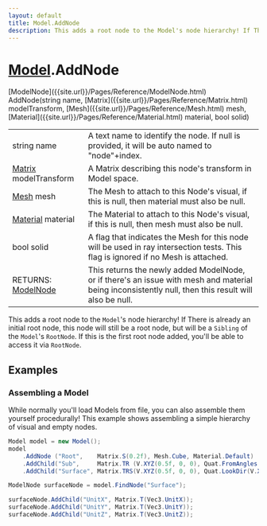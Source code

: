 ```yaml
---
layout: default
title: Model.AddNode
description: This adds a root node to the Model's node hierarchy! If There is already an initial root node, this node will still be a root node, but will be a Sibling of the Model's RootNode. If this is the first root node added, you'll be able to access it via RootNode.
---
```

# [Model]({{site.url}}/Pages/Reference/Model.html).AddNode

<div class='signature' markdown='1'>
[ModelNode]({{site.url}}/Pages/Reference/ModelNode.html) AddNode(string name, [Matrix]({{site.url}}/Pages/Reference/Matrix.html) modelTransform, [Mesh]({{site.url}}/Pages/Reference/Mesh.html) mesh, [Material]({{site.url}}/Pages/Reference/Material.html) material, bool solid)
</div>

|  |  |
|--|--|
|string name|A text name to identify the node. If null is             provided, it will be auto named to "node"+index.|
|[Matrix]({{site.url}}/Pages/Reference/Matrix.html) modelTransform|A Matrix describing this node's             transform in Model space.|
|[Mesh]({{site.url}}/Pages/Reference/Mesh.html) mesh|The Mesh to attach to this Node's visual, if             this is null, then material must also be null.|
|[Material]({{site.url}}/Pages/Reference/Material.html) material|The Material to attach to this Node's             visual, if this is null, then mesh must also be null.|
|bool solid|A flag that indicates the Mesh for this node             will be used in ray intersection tests. This flag is ignored if no             Mesh is attached.|
|RETURNS: [ModelNode]({{site.url}}/Pages/Reference/ModelNode.html)|This returns the newly added ModelNode, or if there's an issue with mesh and material being inconsistently null, then this result will also be null.|

This adds a root node to the `Model`'s node hierarchy! If
There is already an initial root node, this node will still be a
root node, but will be a `Sibling` of the `Model`'s `RootNode`. If
this is the first root node added, you'll be able to access it via
`RootNode`.




## Examples

### Assembling a Model
While normally you'll load Models from file, you can also assemble
them yourself procedurally! This example shows assembling a simple
hierarchy of visual and empty nodes.
```csharp
Model model = new Model();
model
	.AddNode ("Root",    Matrix.S(0.2f), Mesh.Cube, Material.Default)
	.AddChild("Sub",     Matrix.TR (V.XYZ(0.5f, 0, 0), Quat.FromAngles(0, 0, 45)), Mesh.Cube, Material.Default)
	.AddChild("Surface", Matrix.TRS(V.XYZ(0.5f, 0, 0), Quat.LookDir(V.XYZ(1,0,0)), V.XYZ(1,1,1)));

ModelNode surfaceNode = model.FindNode("Surface");

surfaceNode.AddChild("UnitX", Matrix.T(Vec3.UnitX));
surfaceNode.AddChild("UnitY", Matrix.T(Vec3.UnitY));
surfaceNode.AddChild("UnitZ", Matrix.T(Vec3.UnitZ));
```

